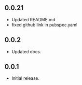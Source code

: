## 0.0.21

- Updated README.md
- fixed github link in pubspec.yaml

## 0.0.2

- Updated docs.

## 0.0.1

- Initial release.
